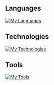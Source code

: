 ## Languages

[![My Languages](https://skillicons.dev/icons?i=html,css,sass,js)](https://skillicons.dev)

## Technologies

[![My Technologies](https://skillicons.dev/icons?i=react,linux)](https://skillicons.dev)

## Tools

[![My Tools](https://skillicons.dev/icons?i=figma,vscode,vim,neovim,docker,netlify)](https://skillicons.dev)
